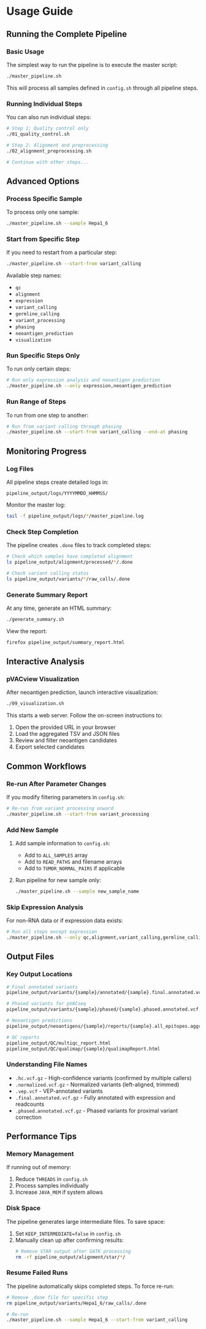 # Usage Guide

## Running the Complete Pipeline

### Basic Usage

The simplest way to run the pipeline is to execute the master script:

```bash
./master_pipeline.sh
```

This will process all samples defined in `config.sh` through all pipeline steps.

### Running Individual Steps

You can also run individual steps:

```bash
# Step 1: Quality control only
./01_quality_control.sh

# Step 2: Alignment and preprocessing
./02_alignment_preprocessing.sh

# Continue with other steps...
```

## Advanced Options

### Process Specific Sample

To process only one sample:

```bash
./master_pipeline.sh --sample Hepa1_6
```

### Start from Specific Step

If you need to restart from a particular step:

```bash
./master_pipeline.sh --start-from variant_calling
```

Available step names:
- `qc`
- `alignment`
- `expression`
- `variant_calling`
- `germline_calling`
- `variant_processing`
- `phasing`
- `neoantigen_prediction`
- `visualization`

### Run Specific Steps Only

To run only certain steps:

```bash
# Run only expression analysis and neoantigen prediction
./master_pipeline.sh --only expression,neoantigen_prediction
```

### Run Range of Steps

To run from one step to another:

```bash
# Run from variant calling through phasing
./master_pipeline.sh --start-from variant_calling --end-at phasing
```

## Monitoring Progress

### Log Files

All pipeline steps create detailed logs in:
```
pipeline_output/logs/YYYYMMDD_HHMMSS/
```

Monitor the master log:
```bash
tail -f pipeline_output/logs/*/master_pipeline.log
```

### Check Step Completion

The pipeline creates `.done` files to track completed steps:

```bash
# Check which samples have completed alignment
ls pipeline_output/alignment/processed/*/.done

# Check variant calling status
ls pipeline_output/variants/*/raw_calls/.done
```

### Generate Summary Report

At any time, generate an HTML summary:

```bash
./generate_summary.sh
```

View the report:
```bash
firefox pipeline_output/summary_report.html
```

## Interactive Analysis

### pVACview Visualization

After neoantigen prediction, launch interactive visualization:

```bash
./09_visualization.sh
```

This starts a web server. Follow the on-screen instructions to:
1. Open the provided URL in your browser
2. Load the aggregated TSV and JSON files
3. Review and filter neoantigen candidates
4. Export selected candidates

## Common Workflows

### Re-run After Parameter Changes

If you modify filtering parameters in `config.sh`:

```bash
# Re-run from variant processing onward
./master_pipeline.sh --start-from variant_processing
```

### Add New Sample

1. Add sample information to `config.sh`:
   - Add to `ALL_SAMPLES` array
   - Add to `READ_PATHS` and filename arrays
   - Add to `TUMOR_NORMAL_PAIRS` if applicable

2. Run pipeline for new sample only:
   ```bash
   ./master_pipeline.sh --sample new_sample_name
   ```

### Skip Expression Analysis

For non-RNA data or if expression data exists:

```bash
# Run all steps except expression
./master_pipeline.sh --only qc,alignment,variant_calling,germline_calling,variant_processing,phasing,neoantigen_prediction
```

## Output Files

### Key Output Locations

```bash
# Final annotated variants
pipeline_output/variants/{sample}/annotated/{sample}.final.annotated.vcf.gz

# Phased variants for pVACseq
pipeline_output/variants/{sample}/phased/{sample}.phased.annotated.vcf.gz

# Neoantigen predictions
pipeline_output/neoantigens/{sample}/reports/{sample}.all_epitopes.aggregated.tsv

# QC reports
pipeline_output/QC/multiqc_report.html
pipeline_output/QC/qualimap/{sample}/qualimapReport.html
```

### Understanding File Names

- `.hc.vcf.gz` - High-confidence variants (confirmed by multiple callers)
- `.normalized.vcf.gz` - Normalized variants (left-aligned, trimmed)
- `.vep.vcf` - VEP-annotated variants
- `.final.annotated.vcf.gz` - Fully annotated with expression and readcounts
- `.phased.annotated.vcf.gz` - Phased variants for proximal variant correction

## Performance Tips

### Memory Management

If running out of memory:
1. Reduce `THREADS` in `config.sh`
2. Process samples individually
3. Increase `JAVA_MEM` if system allows

### Disk Space

The pipeline generates large intermediate files. To save space:
1. Set `KEEP_INTERMEDIATE=false` in `config.sh`
2. Manually clean up after confirming results:
   ```bash
   # Remove STAR output after GATK processing
   rm -rf pipeline_output/alignment/star/*/
   ```

### Resume Failed Runs

The pipeline automatically skips completed steps. To force re-run:
```bash
# Remove .done file for specific step
rm pipeline_output/variants/Hepa1_6/raw_calls/.done

# Re-run
./master_pipeline.sh --sample Hepa1_6 --start-from variant_calling
```